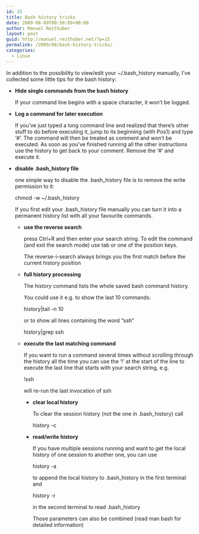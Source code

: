 ```yaml
---
id: 15
title: Bash history tricks
date: 2009-08-09T00:50:09+00:00
author: Manuel Reithuber
layout: post
guid: http://manuel.reithuber.net/?p=15
permalink: /2009/08/bash-history-tricks/
categories:
  - Linux
---
```

In addition to the possibility to view/edit your ~/.bash_history manually, I&#8217;ve collected some little tips for the bash history:

  * **Hide single commands from the bash history**
  
    If your command line begins with a space character, it won&#8217;t be logged.
  * **Log a command for later execution**
  
    If you&#8217;ve just typed a long command line and realized that there&#8217;s other stuff to do before executing it, jump to its beginning (with Pos1) and type &#8216;#&#8217;. The command will then be treated as comment and won&#8217;t be executed. As soon as you&#8217;ve finished running all the other instructions use the history to get back to your comment. Remove the &#8216;#&#8217; and execute it.
  * **disable .bash_history file**
  
    one simple way to disable the .bash_history file is to remove the write permission to it:</p> <p class="code">
      chmod -w ~/.bash_history
    </p>
    
    If you first edit your .bash_history file manually you can turn it into a permanent history list with all your favourite commands.</li> 
    
      * **use the reverse search**
  
        press Ctrl+R and then enter your search string. To edit the command (and exit the search mode) use tab or one of the position keys.
  
        The reverse-i-search always brings you the first match before the current history position
      * **full history processing**
  
        The _history_ command lists the whole saved bash command history.
  
        You could use it e.g. to show the last 10 commands:</p> <p class="code">
          history|tail -n 10
        </p>
        
        or to show all lines containing the word &#8220;ssh&#8221;
        
        <p class="code">
          history|grep ssh
        </p>
    
      * **execute the last matching command**
  
        If you want to run a command several times without scrolling through the history all the time you can use the &#8216;!&#8217; at the start of the line to execute the last line that starts with your search string, e.g.</p> <p class="code">
          !ssh
        </p>
        
        will re-run the last invocation of ssh</li> 
        
          * **clear local history**
  
            To clear the session history (not the one in .bash_history) call</p> <p class="code">
              history -c
            </p>
        
          * **read/write history**
  
            If you have multiple sessions running and want to get the local history of one session to another one, you can use</p> <p class="code">
              history -a
            </p>
            
            to append the local history to .bash_history in the first terminal and
            
            <p class="code">
              history -r
            </p>
            
            in the second terminal to read .bash_history
  
            Those parameters can also be combined (read man bash for detailed information)</li> </ul>
